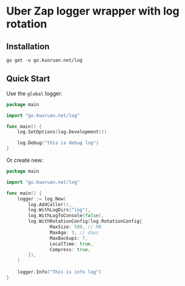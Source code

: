 # Uber Zap logger wrapper with log rotation

## Installation

```
go get -u go.kuoruan.net/log
```

## Quick Start

Use the `global` logger.

```go
package main

import "go.kuoruan.net/log"

func main() {
    log.SetOptions(log.Development())

    log.Debug("this is debug log")
}
```

Or create new:

```go
package main

import "go.kuoruan.net/log"

func main() {
    logger := log.New(
        log.AddCaller(), 
        log.WithLogDirs("log"), 
        log.WithLogToConsole(false), 
        log.WithRotationConfig(log.RotationConfig{
                MaxSize: 500, // MB
                MaxAge: 3, // days
                MaxBackups: 7,
                LocalTime: true,
                Compress: true,
        }),
    )
    
    logger.Info("This is info log")
}
```
